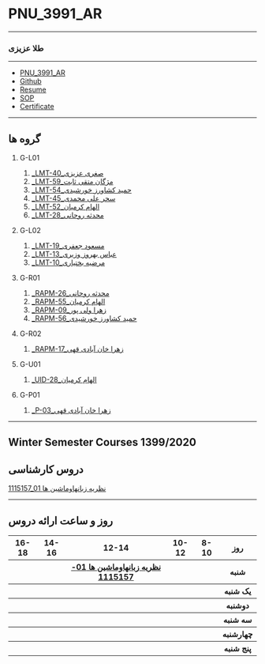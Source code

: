# PNU_3991_AR
----------
### طلا عزیزی

---
- [PNU_3991_AR](https://github.com/talaazizi/PNU_3991_AR)
- [Github](https://github.com/talaazizi)
- [Resume](https://talaazizi.github.io/talaazizi/)
- [SOP](https://talaazizi.github.io/SOP/)
- [Certificate](https://www.sololearn.com/Certificate/1024-20273041/pdf/)
-------------------


## گروه ها

1. G-L01

   1. [_LMT-40_صغری عزیزی](https://github.com/AliRazavi-edu/PNU_3991/tree/master/_BSc/Theory-of-Languages-and-Machines/_1115157_01/40_%D8%B5%D8%BA%D8%B1%D9%8A%20%D8%B9%D8%B2%D9%8A%D8%B2%D9%8A)
   2. [_LMT-59_مژگان متقی ثابت](https://github.com/AliRazavi-edu/PNU_3991/tree/master/_BSc/Theory-of-Languages-and-Machines/_1115157_01/59_%D9%85%DA%98%DA%AF%D8%A7%D9%86%20%D9%85%D8%AA%D9%82%D9%8A%20%D8%AB%D8%A7%D8%A8%D8%AA)
   3. [_LMT-54_حمید کشاورز خورشیدی](https://github.com/AliRazavi-edu/PNU_3991/tree/master/_BSc/Theory-of-Languages-and-Machines/_1115157_01/54_%D8%AD%D9%85%D9%8A%D8%AF%20%D9%83%D8%B4%D8%A7%D9%88%D8%B1%D8%B2%20%D8%AE%D9%88%D8%B1%D8%B4%D9%8A%D8%AF%D9%8A)
   4. [_LMT-45_سحر علی محمدی](https://github.com/AliRazavi-edu/PNU_3991/tree/master/_BSc/Theory-of-Languages-and-Machines/_1115157_01/45_%D8%B3%D8%AD%D8%B1%20%D8%B9%D9%84%D9%8A%20%D9%85%D8%AD%D9%85%D8%AF%D9%8A)
   5. [_LMT-52_الهام کرمیان](https://github.com/AliRazavi-edu/PNU_3991/tree/master/_BSc/Theory-of-Languages-and-Machines/_1115157_01/52_%D8%A7%D9%84%D9%87%D8%A7%D9%85%20%D9%83%D8%B1%D9%85%D9%8A%D8%A7%D9%86)
   6. [_LMT-28_محدثه روحانی](https://github.com/AliRazavi-edu/PNU_3991/tree/master/_BSc/Theory-of-Languages-and-Machines/_1115157_01/28_%D9%85%D8%AD%D8%AF%D8%AB%D9%87%20%D8%B1%D9%88%D8%AD%D8%A7%D9%86%D9%8A)

1. G-L02

   1. [_LMT-19_مسعود جعفری](https://github.com/AliRazavi-edu/PNU_3991/tree/master/_BSc/Theory-of-Languages-and-Machines/_1115157_02/19_%D9%85%D8%B3%D8%B9%D9%88%D8%AF%20%D8%AC%D8%B9%D9%81%D8%B1%20%D9%8A)
   2. [_LMT-13_عباس بهروز وزیری](https://github.com/AliRazavi-edu/PNU_3991/tree/master/_BSc/Theory-of-Languages-and-Machines/_1115157_02/13_%D8%B9%D8%A8%D8%A7%D8%B3%20%D8%A8%D9%87%D8%B1%D9%88%D8%B2%D9%88%D8%B2%D9%8A%D8%B1%D9%8A)
   3. [_LMT-10_مرضیه بختیاری](https://github.com/AliRazavi-edu/PNU_3991/tree/master/_BSc/Theory-of-Languages-and-Machines/_1115157_02/10_%D9%85%D8%B1%D8%B6%D9%8A%D9%87%20%D8%A8%D8%AE%D8%AA%D9%8A%D8%A7%D8%B1%D9%8A)
   
2. G-R01
   
   1. [_RAPM-26_محدثه روحانی](https://github.com/AliRazavi-edu/PNU_3991/tree/master/_BSc/ResearchAndPresentationMethods/1322010_01/26_%D9%85%D8%AD%D8%AF%D8%AB%D9%87%20%D8%B1%D9%88%D8%AD%D8%A7%D9%86%D9%8A)
   2. [_RAPM-55_الهام کرمیان](https://github.com/AliRazavi-edu/PNU_3991/tree/master/_BSc/ResearchAndPresentationMethods/1322010_01/55_%D8%A7%D9%84%D9%87%D8%A7%D9%85%20%D9%83%D8%B1%D9%85%D9%8A%D8%A7%D9%86)
   3. [_RAPM-09_زهرا ولی پور](https://github.com/AliRazavi-edu/PNU_3991/tree/master/_BSc/ResearchAndPresentationMethods/1115133_01/09_%D8%B2%D9%87%D8%B1%D8%A7%20%D9%88%D9%84%D9%8A%20%D9%BE%D9%88%D8%B1)
   4. [_RAPM-56_حمید کشاورز خورشیدی](https://github.com/AliRazavi-edu/PNU_3991/tree/master/_BSc/ResearchAndPresentationMethods/1322010_01/56_%D8%AD%D9%85%D9%8A%D8%AF%20%D9%83%D8%B4%D8%A7%D9%88%D8%B1%D8%B2%20%D8%AE%D9%88%D8%B1%D8%B4%D9%8A%D8%AF%D9%8A)
   
2. G-R02

   1. [_RAPM-17_زهرا خان آبادی قهی](https://github.com/AliRazavi-edu/PNU_3991/tree/master/_BSc/ResearchAndPresentationMethods/1322010_02/17_%D8%B2%D9%87%D8%B1%D8%A7%20%D8%AE%D8%A7%D9%86%20%D8%A2%D8%A8%D8%A7%D8%AF%D9%8A%20%D9%82%D9%87%D9%8A)
   
3. G-U01

   1. [_UID-28_الهام کرمیان](https://github.com/AliRazavi-edu/PNU_3991/tree/master/_BSc/UserInterfaceDesgin/28_%D8%A7%D9%84%D9%87%D8%A7%D9%85%20%D9%83%D8%B1%D9%85%D9%8A%D8%A7%D9%86)
   
4. G-P01

   1. [_P-03_زهرا خان آبادی قهی](https://github.com/AliRazavi-edu/PNU_3991/tree/master/_BSc/Project/1322035_01/03_%D8%B2%D9%87%D8%B1%D8%A7%20%D8%AE%D8%A7%D9%86%20%D8%A2%D8%A8%D8%A7%D8%AF%D9%8A%20%D9%82%D9%87%D9%8A)
   
-----------------


## Winter Semester Courses 1399/2020

## دروس کارشناسی

[1115157_01 نظريه زبانهاوماشين ها](https://github.com/AliRazavi-edu/PNU_3991/tree/master/_BSc/Theory-of-Languages-and-Machines)

-----------------
## روز و ساعت ارائه دروس

<table style="width:100%">
  <tr>
    <th >16-18</th>
    <th >14-16</th>
    <th >12-14</th>
    <th>10-12</th>
    <th>8-10</th>
    <th>روز</th>
   </tr>
  <tr>
    <th ></th>
    <th ><a </a></th>
    <th ><a href="https://github.com/AliRazavi-edu/PNU_3991/tree/master/_BSc/Theory-of-Languages-and-Machines" >نظريه زبانهاوماشين ها 01-1115157</a></th>
    <th></th>
    <th></th>
    <th>شنبه</th>
  </tr>
   <tr>
    <th ></th>
    <th ></th>
    <th></th>
    <th></th>
    <th ></th>
    <th>یک شنبه</th>
  </tr>
   <tr>
     <th ><a </a> </th>
     <th ><a </a></th>
     <th><a </a></th>
     <th><a </a></th>
    <th ></th>   
    <th>دوشنبه</th>
  </tr>
   <tr>
    <th ></th>
    <th ></th>
    <th></th>
    <th></th>
    <th ></th>
    <th>سه شنبه</th>
  </tr>
   <tr>
    <th ></th>
    <th ></th>
    <th></th>
    <th></th>
     <th ><a </a></th>
    <th>چهارشنبه</th>
  </tr>
   <tr>
    <th ></th>
     <th ><a  </a></th>
     <th ><a </a></th>
     <th><a  </a></th>
    <th><a </a></th>
    <th>پنج شنبه</th>
  </tr>
</table>
